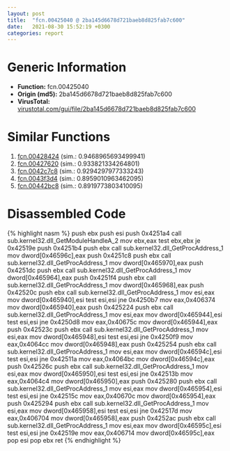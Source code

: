 ```yaml
---
layout: post
title:  "fcn.00425040 @ 2ba145d6678d721baeb8d825fab7c600"
date:   2021-08-30 15:52:19 +0300
categories: report
---
```


# Generic Information
- **Function:** fcn.00425040
- **Origin (md5):** 2ba145d6678d721baeb8d825fab7c600
- **VirusTotal:** [virustotal.com/gui/file/2ba145d6678d721baeb8d825fab7c600][virustotal_ref]



# Similar Functions

1. [fcn.00428424][similar_1_ref] (sim.: 0.9468965693499941)
2. [fcn.00427620][similar_2_ref] (sim.: 0.933821334264801)
3. [fcn.0042c7c8][similar_3_ref] (sim.: 0.9294297977333243)
4. [fcn.0043f3d4][similar_4_ref] (sim.: 0.8959010963462095)
5. [fcn.00442bc8][similar_5_ref] (sim.: 0.8919773803410095)


# Disassembled Code

{% highlight nasm %}
push ebx
push esi
push 0x4251a4
call sub.kernel32.dll_GetModuleHandleA_2
mov ebx,eax
test ebx,ebx
je 0x42519e
push 0x4251b4
push ebx
call sub.kernel32.dll_GetProcAddress_1
mov dword[0x46596c],eax
push 0x4251c8
push ebx
call sub.kernel32.dll_GetProcAddress_1
mov dword[0x465970],eax
push 0x4251dc
push ebx
call sub.kernel32.dll_GetProcAddress_1
mov dword[0x465964],eax
push 0x4251f4
push ebx
call sub.kernel32.dll_GetProcAddress_1
mov dword[0x465968],eax
push 0x42520c
push ebx
call sub.kernel32.dll_GetProcAddress_1
mov esi,eax
mov dword[0x465940],esi
test esi,esi
jne 0x4250b7
mov eax,0x406374
mov dword[0x465940],eax
push 0x425224
push ebx
call sub.kernel32.dll_GetProcAddress_1
mov esi,eax
mov dword[0x465944],esi
test esi,esi
jne 0x4250d8
mov eax,0x40675c
mov dword[0x465944],eax
push 0x42523c
push ebx
call sub.kernel32.dll_GetProcAddress_1
mov esi,eax
mov dword[0x465948],esi
test esi,esi
jne 0x4250f9
mov eax,0x4064cc
mov dword[0x465948],eax
push 0x425254
push ebx
call sub.kernel32.dll_GetProcAddress_1
mov esi,eax
mov dword[0x46594c],esi
test esi,esi
jne 0x42511a
mov eax,0x4064bc
mov dword[0x46594c],eax
push 0x42526c
push ebx
call sub.kernel32.dll_GetProcAddress_1
mov esi,eax
mov dword[0x465950],esi
test esi,esi
jne 0x42513b
mov eax,0x4064c4
mov dword[0x465950],eax
push 0x425280
push ebx
call sub.kernel32.dll_GetProcAddress_1
mov esi,eax
mov dword[0x465954],esi
test esi,esi
jne 0x42515c
mov eax,0x40670c
mov dword[0x465954],eax
push 0x425294
push ebx
call sub.kernel32.dll_GetProcAddress_1
mov esi,eax
mov dword[0x465958],esi
test esi,esi
jne 0x42517d
mov eax,0x406704
mov dword[0x465958],eax
push 0x4252ac
push ebx
call sub.kernel32.dll_GetProcAddress_1
mov esi,eax
mov dword[0x46595c],esi
test esi,esi
jne 0x42519e
mov eax,0x406714
mov dword[0x46595c],eax
pop esi
pop ebx
ret 
{% endhighlight %}


[similar_1_ref]: /report/fcn.00428424@27f3ad32e2eddc62e5434f19748fa0be
[similar_2_ref]: /report/fcn.00427620@8aa4eec8eb0ac35fe10d9e0394d3dbe4
[similar_3_ref]: /report/fcn.0042c7c8@6635b2bf1f4673ef3a7d242a02608d58
[similar_4_ref]: /report/fcn.0043f3d4@8aa4eec8eb0ac35fe10d9e0394d3dbe4
[similar_5_ref]: /report/fcn.00442bc8@2ba145d6678d721baeb8d825fab7c600
[virustotal_ref]: https://www.virustotal.com/gui/file/2ba145d6678d721baeb8d825fab7c600